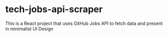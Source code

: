 # tech-jobs-api-scraper
This is a React project that uses GitHub Jobs API to fetch data and present in minimalist UI Design
